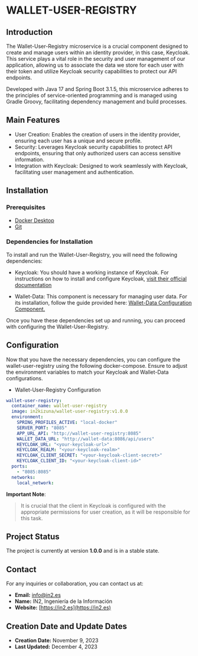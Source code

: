 # WALLET-USER-REGISTRY

## Introduction
The Wallet-User-Registry microservice is a crucial component designed to create and manage users within an identity provider, in this case, Keycloak. This service plays a vital role in the security and user management of our application, allowing us to associate the data we store for each user with their token and utilize Keycloak security capabilities to protect our API endpoints.

Developed with Java 17 and Spring Boot 3.1.5, this microservice adheres to the principles of service-oriented programming and is managed using Gradle Groovy, facilitating dependency management and build processes.

## Main Features
* User Creation: Enables the creation of users in the identity provider, ensuring each user has a unique and secure profile.
* Security: Leverages Keycloak security capabilities to protect API endpoints, ensuring that only authorized users can access sensitive information.
* Integration with Keycloak: Designed to work seamlessly with Keycloak, facilitating user management and authentication.

## Installation
### Prerequisites
- [Docker Desktop](https://www.docker.com/)
- [Git](https://git-scm.com/)

### Dependencies for Installation
To install and run the Wallet-User-Registry, you will need the following dependencies:
* Keycloak: You should have a working instance of Keycloak. For instructions on how to install and configure Keycloak, [visit their official documentation](https://www.keycloak.org/documentation.html)

* Wallet-Data: This component is necessary for managing user data. For its installation, follow the guide provided here: [Wallet-Data Configuration Component.](https://github.com/in2workspace/wallet-data)

Once you have these dependencies set up and running, you can proceed with configuring the Wallet-User-Registry.

## Configuration
Now that you have the necessary dependencies, you can configure the wallet-user-registry using the following docker-compose. Ensure to adjust the environment variables to match your Keycloak and Wallet-Data configurations.
* Wallet-User-Registry Configuration
```yaml
wallet-user-registry:
  container_name: wallet-user-registry
  image: in2kizuna/wallet-user-registry:v1.0.0 
  environment:
    SPRING_PROFILES_ACTIVE: "local-docker"
    SERVER_PORT: "8085"
    APP_URL_API: "http://wallet-user-registry:8085"
    WALLET_DATA_URL: "http://wallet-data:8086/api/users"
    KEYCLOAK_URL: "<your-keycloak-url>"
    KEYCLOAK_REALM: "<your-keycloak-realm>"
    KEYCLOAK_CLIENT_SECRET: "<your-keycloak-client-secret>"
    KEYCLOAK_CLIENT_ID: "<your-keycloak-client-id>"
  ports:
    - "8085:8085"
  networks:
    local_network:
```
**Important Note**:
> It is crucial that the client in Keycloak is configured with the appropriate permissions for user creation, as it will be responsible for this task.

## Project Status 
The project is currently at version **1.0.0** and is in a stable state.

## Contact
For any inquiries or collaboration, you can contact us at:
* **Email:** [info@in2.es](mailto:info@in2.es)
* **Name:** IN2, Ingeniería de la Información
* **Website:** [https://in2.es](https://in2.es)

## Creation Date and Update Dates
* **Creation Date:** November 9, 2023
* **Last Updated:** December 4, 2023